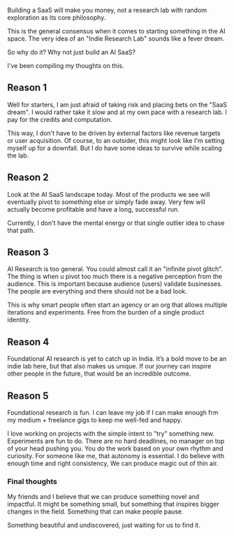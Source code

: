 Building a SaaS will make you money, not a research lab with random exploration as its core philosophy.

This is the general consensus when it comes to starting something in the AI space. The very idea of an "Indie Research Lab" sounds like a fever dream.

So why do it? Why not just build an AI SaaS?

I've been compiling my thoughts on this.

## Reason 1
Well for starters, I am just afraid of taking risk and placing bets on the "SaaS dream". I would rather take it slow and at my own pace with a research lab. I pay for the credits and computation. 

This way, I don't have to be driven by external factors like revenue targets or user acquisition. Of course, to an outsider, this might look like I'm setting myself up for a downfall. But I do have some ideas to survive while scaling the lab.
## Reason 2
Look at the AI SaaS landscape today. Most of the products we see will eventually pivot to something else or simply fade away. Very few will actually become profitable and have a long, successful run. 

Currently, I don't have the mental energy or that single outlier idea to chase that path.
## Reason 3
AI Research is too general. You could almost call it an "infinite pivot glitch".
The thing is when u pivot too much there is a negative perception from the audience. This is important because audience (users) validate businesses. 
The people are everything and there should not be a bad look. 

This is why smart people often start an agency or an org that allows multiple iterations and experiments. Free from the burden of a single product identity.
## Reason 4
Foundational AI research is yet to catch up in India. It’s a bold move to be an indie lab here, but that also makes us unique. If our journey can inspire other people in the future, that would be an incredible outcome.
## Reason 5
Foundational research is fun. I can leave my job if I can make enough frm my medium + freelance gigs to keep me well-fed and happy. 

I love working on projects with the simple intent to "try" something new. Experiments are fun to do. There are no hard deadlines, no manager on top of your head pushing you. You do the work based on your own rhythm and curiosity. For someone like me, that autonomy is essential. I do believe with enough time and right consistency, We can produce magic out of thin air. 

### Final thoughts
My friends and I believe that we can produce something novel and impactful. It might be something small, but something that inspires bigger changes in the field. Something that can make people pause.

Something beautiful and undiscovered, just waiting for us to find it.